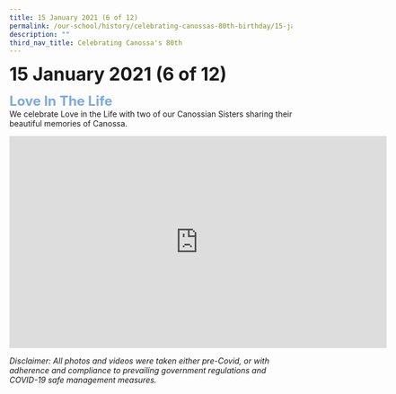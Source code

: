 ```yaml
---
title: 15 January 2021 (6 of 12)
permalink: /our-school/history/celebrating-canossas-80th-birthday/15-january-2021-6-of-12/
description: ""
third_nav_title: Celebrating Canossa's 80th
---
```

**<font size=6>15 January 2021 (6 of 12)</font>**

**<font size=5 color="#7daadf">Love In The Life</font>**<br>
We celebrate Love in the Life with two of our Canossian Sisters sharing their beautiful memories of Canossa.

<center>

<iframe width="672" height="378" src="https://www.youtube.com/embed/_wMz84wPjHk" title="Love in the Life, Memories of Canossa" frameborder="0" allow="accelerometer; autoplay; clipboard-write; encrypted-media; gyroscope; picture-in-picture" allowfullscreen></iframe>

</center>

_Disclaimer: All photos and videos were taken either pre-Covid, or with adherence and compliance to prevailing government regulations and COVID-19 safe management measures._